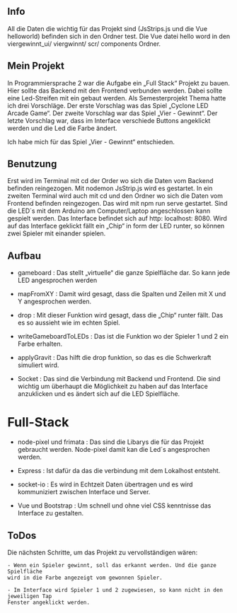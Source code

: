 ##  Info
All die Daten die wichtig für das Projekt sind (JsStrips.js und die Vue helloworld) befinden sich in den Ordner test. 
Die Vue datei hello word in den viergewinnt_ui/ viergwinnt/ scr/ components Ordner.


## Mein Projekt

In Programmiersprache 2 war die Aufgabe ein „Full Stack“ Projekt zu bauen.
Hier sollte das Backend mit den Frontend verbunden werden. Dabei sollte eine 
Led-Streifen mit ein gebaut werden. Als Semesterprojekt Thema hatte ich drei Vorschläge. 
Der erste Vorschlag was das Spiel „Cyclone LED Arcade Game“. Der zweite Vorschlag war das Spiel 
„Vier - Gewinnt“. Der letzte Vorschlag war, dass im Interface verschiede Buttons angeklickt werden 
und die Led die Farbe ändert.

Ich habe mich für das Spiel „Vier - Gewinnt“ entschieden.


## Benutzung

Erst wird im Terminal mit cd der Order wo sich die Daten vom Backend befinden reingezogen. Mit nodemon  JsStrip.js 
wird es gestartet. In ein zweiten Terminal wird auch mit cd und den Ordner wo sich die Daten vom Frontend befinden 
reingezogen. Das wird mit npm run serve gestartet. Sind die LED´s mit dem Arduino am Computer/Laptop angeschlossen 
kann gespielt werden. Das Interface befindet sich auf http: localhost: 8080. Wird auf das Interface geklickt fällt ein 
„Chip“ in form der LED runter, so können zwei Spieler mit einander spielen. 


## Aufbau 


* gameboard : 		        Das stellt „virtuelle“ die ganze Spielfläche dar. 
		 		                So kann jede LED angesprochen werden 
                        

* mapFromXY : 		        Damit wird gesagt, dass die Spalten und Zeilen mit
				                X und Y angesprochen werden.
                        

* drop : 				          Mit dieser Funktion wird gesagt, dass die „Chip“ runter fällt. 
				                Das es so aussieht wie im echten Spiel.
                        

* writeGameboardToLEDs :	Das ist die Funktion wo der Spieler 1 und 2 ein Farbe erhalten.


* applyGravit : 			    Das hilft die drop funktion, so das es die Schwerkraft simuliert wird.


* Socket : 			          Das sind die Verbindung mit Backend und Frontend. Die sind 					
                         wichtig um überhaupt die Möglichkeit zu haben auf das Interface anzuklicken und es ändert sich auf die LED Spielfläche.
			
# Full-Stack
* node-pixel und frimata : Das sind die Libarys die für das Projekt gebraucht werden. Node-pixel damit kan die Led´s angesprochen werden.

* Express : Ist dafür da das die verbindung mit dem Lokalhost entsteht.

* socket-io : Es wird in Echtzeit Daten übertragen und es wird kommuniziert zwischen Interface und Server.

* Vue und Bootstrap : Um schnell und ohne viel CSS kenntnisse das Interface zu gestalten.




			  
			  




## ToDos

Die nächsten Schritte, um das Projekt zu vervollständigen wären:
 	
	- Wenn ein Spieler gewinnt, soll das erkannt werden. Und die ganze Spielfläche 			  
    wird in die Farbe angezeigt vom gewonnen Spieler.

	- Im Interface wird Spieler 1 und 2 zugewiesen, so kann nicht in den jeweiligen Tap 	   
    Fenster angeklickt werden.
